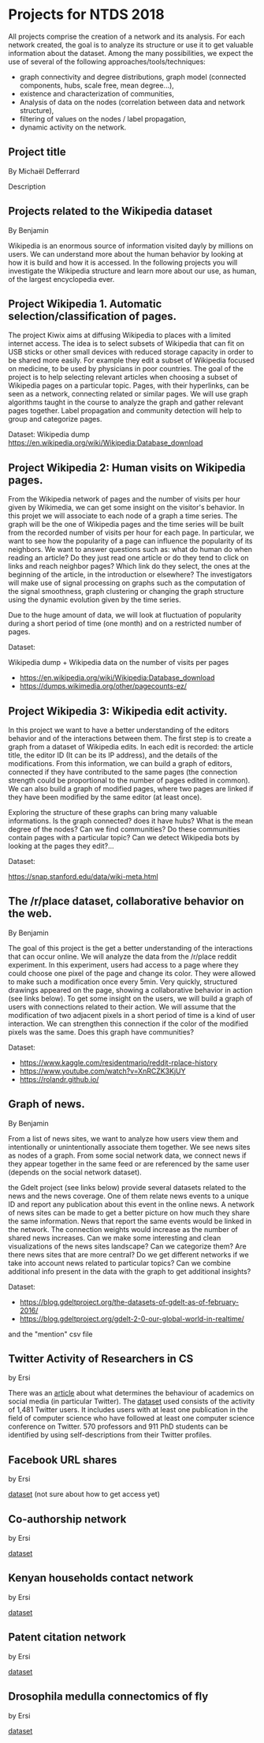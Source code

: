 # Projects for NTDS 2018

All projects comprise the creation of a network and its analysis.
For each network created, the goal is to analyze its structure or use it to get valuable information about the dataset. Among the many possibilities, we expect the use of several of the following approaches/tools/techniques:

* graph connectivity and degree distributions, graph model (connected components, hubs, scale free, mean degree...),
* existence and characterization of communities,
* Analysis of data on the nodes (correlation between data and network structure),
* filtering of values on the nodes / label propagation,
* dynamic activity on the network.



## Project title
By Michaël Defferrard

Description

## Projects related to the Wikipedia dataset
By Benjamin

Wikipedia is an enormous source of information visited dayly by millions on users. We can understand more about the human behavior by looking at how it is build and how it is accessed. In the following projects you will investigate the Wikipedia structure and learn more about our use, as human, of the largest encyclopedia ever.

## Project Wikipedia 1. Automatic selection/classification of pages.

The project Kiwix aims at diffusing Wikipedia to places with a limited internet access. The idea is to select subsets of Wikipedia that can fit on USB sticks or other small devices with reduced storage capacity in order to be shared more easily. For example they edit a subset of Wikipedia focused on medicine, to be used by physicians in poor countries.
The goal of the project is to help selecting relevant articles when choosing a subset of Wikipedia pages on a particular topic. Pages, with their hyperlinks, can be seen as a network, connecting related or similar pages. We will use graph algorithms taught in the course to analyze the graph and gather relevant pages together. Label propagation and community detection will help to group and categorize pages.

Dataset:
Wikipedia dump https://en.wikipedia.org/wiki/Wikipedia:Database_download


## Project Wikipedia 2: Human visits on Wikipedia pages. 

From the Wikipedia network of pages and the number of visits per hour given by Wikimedia, we can get some insight on the visitor's behavior.
In this projet we will associate to each node of a graph a time series. The graph will be the one of Wikipedia pages and the time series will be built from the recorded number of visits per hour for each page. In particular, we want to see how the popularity of a page can influence the popularity of its neighbors. 
We want to answer questions such as: what do human do when reading an article? Do they just read one article or do they tend to click on links and reach neighbor pages? Which link do they select, the ones at the beginning of the article, in the introduction or elsewhere? 
The investigators will make use of signal processing on graphs such as the computation of the signal smoothness, graph clustering or changing the graph structure using the dynamic evolution given by the time series.

Due to the huge amount of data, we will look at fluctuation of popularity during a short period of time (one month) and on a restricted number of pages.

Dataset:

Wikipedia dump + Wikipedia data on the number of visits per pages

* https://en.wikipedia.org/wiki/Wikipedia:Database_download
* https://dumps.wikimedia.org/other/pagecounts-ez/

## Project Wikipedia 3: Wikipedia edit activity.

In this project we want to have a better understanding of the editors behavior and of the interactions between them. The first step is to create a graph from a dataset of Wikipedia edits. In each edit is recorded: the article title, the editor ID (It can be its IP address), and the details of the modifications. From this information, we can build a graph of editors, connected if they have contributed to the same pages (the connection strength could be proportional to the number of pages edited in common). We can also build a graph of modified pages, where two pages are linked if they have been modified by the same editor (at least once). 

Exploring the structure of these graphs can bring many valuable informations. Is the graph connected? does it have hubs? What is the mean degree of the nodes? Can we find communities? Do these communities contain pages with a particular topic? Can we detect Wikipedia bots by looking at the pages they edit?...

Dataset:

https://snap.stanford.edu/data/wiki-meta.html


## The /r/place dataset, collaborative behavior on the web.
By Benjamin

The goal of this project is the get a better understanding of the interactions that can occur online. We will analyze the data from the /r/place reddit experiment. In this experiment, users had access to a page where they could choose one pixel of the page and change its color. They were allowed to make such a modification once every 5min. Very quickly, structured drawings appeared on the page, showing a collaborative behavior in action (see links below).
To get some insight on the users, we will build a graph of users with connections related to their action. We will assume that the modification of two adjacent pixels in a short period of time is a kind of user interaction. We can strengthen this connection if the color of the modified pixels was the same. Does this graph have communities?

Dataset:

* https://www.kaggle.com/residentmario/reddit-rplace-history
* https://www.youtube.com/watch?v=XnRCZK3KjUY
* https://rolandr.github.io/


## Graph of news.
By Benjamin

From a list of news sites, we want to analyze how users view them and intentionally or unintentionally associate them together. We see news sites as nodes of a graph. From some social network data, we connect news if they appear together in the same feed or are referenced by the same user (depends on the social network dataset).

the Gdelt project (see links below) provide several datasets related to the news and the news coverage. One of them relate news events to a unique ID and report any publication about this event in the online news. A network of news sites can be made to get a better picture on how much they share the same information. News that report the same events would be linked in the network. The connection weights would increase as the number of shared news increases. Can we make some interesting and clean visualizations of the news sites landscape? Can we categorize them? Are there news sites that are more central? Do we get different networks if we take into account news related to particular topics? Can we combine additional info present in the data with the graph to get additional insights?

Dataset:

* https://blog.gdeltproject.org/the-datasets-of-gdelt-as-of-february-2016/
* https://blog.gdeltproject.org/gdelt-2-0-our-global-world-in-realtime/

and the "mention" csv file 

## Twitter Activity of Researchers in CS
by Ersi

There was an [article](http://blogs.lse.ac.uk/impactofsocialsciences/2017/10/03/new-media-familiar-dynamics-academic-hierarchies-influence-academics-following-behaviour-on-twitter/) about what determines the behaviour of academics on social media (in particular Twitter). The [dataset](https://github.com/l3s/twitter-researcher) used consists of the activity of 1,481 Twitter users. It includes users with at least one publication in the field of computer science who have followed at least one computer science conference on Twitter. 570 professors and 911 PhD students can be identified by using self-descriptions from their Twitter profiles.

## Facebook URL shares
by Ersi

[dataset](https://dataverse.harvard.edu/dataset.xhtml?persistentId=doi:10.7910/DVN/EIAACS)
(not sure about how to get access yet)

## Co-authorship network
by Ersi

[dataset](https://perso.liris.cnrs.fr/marc.plantevit/doku/doku.php?id=data_sets)

## Kenyan households contact network
by Ersi

[dataset](http://www.sociopatterns.org/datasets/kenyan-households-contact-network/)

## Patent citation network
by Ersi

[dataset](http://snap.stanford.edu/data/cit-Patents.html)

## Drosophila medulla connectomics of fly 
by Ersi

[dataset](http://awesome.cs.jhu.edu/graph-services/download/)

